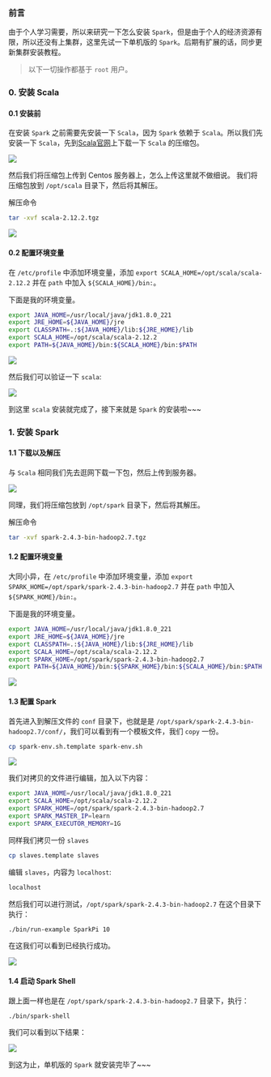 <!--
 * @Description: In User Settings Edit
 * @Author: your name
 * @Date: 2019-08-20 22:35:09
 * @LastEditTime: 2019-08-20 22:35:09
 * @LastEditors: your name
 -->
### 前言
由于个人学习需要，所以来研究一下怎么安装 `Spark`，但是由于个人的经济资源有限，所以还没有上集群，这里先试一下单机版的 `Spark`。后期有扩展的话，同步更新集群安装教程。

> 以下一切操作都基于 `root` 用户。

### 0. 安装 Scala
#### 0.1 安装前
在安装 `Spark` 之前需要先安装一下 `Scala`，因为 `Spark` 依赖于 `Scala`。所以我们先安装一下 `Scala`，先到[Scala官网](https://www.scala-lang.org/download/2.12.2.html)上下载一下 `Scala` 的压缩包。

![](https://i.loli.net/2019/08/20/mHhxCEvWcPIrn67.png)

然后我们将压缩包上传到 Centos 服务器上，怎么上传这里就不做细说。
我们将压缩包放到 `/opt/scala` 目录下，然后将其解压。

解压命令
```bash
tar -xvf scala-2.12.2.tgz
```

![](https://i.loli.net/2019/08/20/dqo3iWJDB5FhlZf.png)

#### 0.2 配置环境变量
在 `/etc/profile` 中添加环境变量，添加 `export SCALA_HOME=/opt/scala/scala-2.12.2` 并在 `path` 中加入 `${SCALA_HOME}/bin:`。

下面是我的环境变量。

```bash
export JAVA_HOME=/usr/local/java/jdk1.8.0_221
export JRE_HOME=${JAVA_HOME}/jre
export CLASSPATH=.:${JAVA_HOME}/lib:${JRE_HOME}/lib
export SCALA_HOME=/opt/scala/scala-2.12.2
export PATH=${JAVA_HOME}/bin:${SCALA_HOME}/bin:$PATH
```

![](https://i.loli.net/2019/08/21/h512XcEvRSAqHWZ.png)

然后我们可以验证一下 `scala`:

![](https://i.loli.net/2019/08/21/kSOLVl3nXfWPuI7.png)

到这里 `scala` 安装就完成了，接下来就是 `Spark` 的安装啦~~~

### 1. 安装 Spark

#### 1.1 下载以及解压
与 `Scala` 相同我们先去逛网下载一下包，然后上传到服务器。

![](https://i.loli.net/2019/08/21/7Rfym9LbO2EQnPi.png)

同理，我们将压缩包放到 `/opt/spark` 目录下，然后将其解压。

解压命令
```bash
tar -xvf spark-2.4.3-bin-hadoop2.7.tgz
```

#### 1.2 配置环境变量

大同小异，在 `/etc/profile` 中添加环境变量，添加 `export SPARK_HOME=/opt/spark/spark-2.4.3-bin-hadoop2.7` 并在 `path` 中加入 `${SPARK_HOME}/bin:`。

下面是我的环境变量。

```bash
export JAVA_HOME=/usr/local/java/jdk1.8.0_221
export JRE_HOME=${JAVA_HOME}/jre
export CLASSPATH=.:${JAVA_HOME}/lib:${JRE_HOME}/lib
export SCALA_HOME=/opt/scala/scala-2.12.2
export SPARK_HOME=/opt/spark/spark-2.4.3-bin-hadoop2.7
export PATH=${JAVA_HOME}/bin:${SPARK_HOME}/bin:${SCALA_HOME}/bin:$PATH
```

![](https://i.loli.net/2019/08/21/g6Q2rFLWdSVlAoK.png)

#### 1.3 配置 Spark
首先进入到解压文件的 `conf` 目录下，也就是是 `/opt/spark/spark-2.4.3-bin-hadoop2.7/conf/`，我们可以看到有一个模板文件，我们 `copy` 一份。
```bash
cp spark-env.sh.template spark-env.sh
```

![](https://i.loli.net/2019/08/21/MkvREJ6j53KPnLQ.png)

我们对拷贝的文件进行编辑，加入以下内容：

```bash
export JAVA_HOME=/usr/local/java/jdk1.8.0_221
export SCALA_HOME=/opt/scala/scala-2.12.2
export SPARK_HOME=/opt/spark/spark-2.4.3-bin-hadoop2.7
export SPARK_MASTER_IP=learn
export SPARK_EXECUTOR_MEMORY=1G
```

同样我们拷贝一份 `slaves`

```bash
cp slaves.template slaves
```

编辑 `slaves`，内容为 `localhost`:

```bash
localhost
```

然后我们可以进行测试，`/opt/spark/spark-2.4.3-bin-hadoop2.7` 在这个目录下执行：
```bash
./bin/run-example SparkPi 10
```
在这我们可以看到已经执行成功。

![](https://i.loli.net/2019/08/21/72BafZqwFprDxyc.png)

#### 1.4 启动 Spark Shell

跟上面一样也是在 `/opt/spark/spark-2.4.3-bin-hadoop2.7` 目录下，执行：

```bash
./bin/spark-shell
```

我们可以看到以下结果：

![](https://i.loli.net/2019/08/21/OaqPNupy4FJWmhl.png)

到这为止，单机版的 `Spark` 就安装完毕了~~~